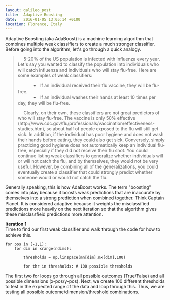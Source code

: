 ```yaml
---
layout: galileo_post
title:  Adaptive Boosting
date:   2016-01-05 13:05:14 +0100
location: Florence, Italy
---
```



Adaptive Boosting (aka AdaBoost) is a machine learning algorithm that combines multiple weak classifiers to create a much stronger classifier. Before going into the algorithm, let's go through a quick analogy.

<blockquote>
<p>
	&emsp; 5-20% of the US population is infected with influenza every year. Let's say you wanted to classify the population into individuals who will catch influenza and individuals who will stay flu-free. Here are some examples of weak classifiers:
</p>
<p>
	<li style="text-indent:50px;line-height:140%"> If an individual received their flu vaccine, they will be flu-free.</li>
	<li style="text-indent:50px"> If an individual washes their hands at least 10 times per day, they will be flu-free. </li>
</p>
<p>
	&emsp; Clearly, on their own, these classifiers are not great predictors of who will stay flu-free. The vaccine is only 50% effective (http://www.cdc.gov/flu/professionals/vaccination/effectiveness-studies.htm), so about half of people exposed to the flu will still get sick. In addition, if the individual has poor hygiene and does not wash their hands before eating, they could also get sick. Conversely, simply practicing good hygiene does not automatically keep an individual flu-free, especially if they did not receive their flu shot. You could continue listing weak classifiers to generalize whether individuals will or will not catch the flu, and by themselves, they would not be very useful. However, by combining all of the generalizations, you could eventually create a classifier that could strongly predict whether someone would or would not catch the flu. 
</p>
</blockquote>

Generally speaking, this is how AdaBoost works. The term "boosting" comes into play because it boosts weak predictions that are inaccurate by themselves into a strong prediction when combined together. Think Captain Planet. It is considered adaptive because it weights the misclassified predictions more heavily on the next iteration so that the algorithm gives these misclassfieid predictions more attention.

<p class="post-image-caption"> </p>

<b> Iteration 1 </b>
<br>
Time to find our first weak classifier and walk through the code for how to achieve this.

<pre><code class="python">for pos in [-1,1]: 
	for dim in xrange(ndims): 

		thresholds = np.linspace(mn[dim],mx[dim],100)		

		for thr in thresholds: # 100 possible thresholds
</code></pre>

The first two for loops go through all possible outcomes (True/False) and all possible dimensions (x-pos/y-pos). Next, we create 100 different thresholds to test in the expected range of the data and loop through this. Thus, we are testing all possible outcome/dimension/threshold combinations.
